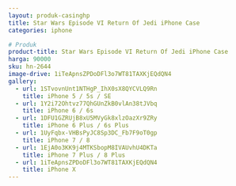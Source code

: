 ```yaml
---
layout: produk-casinghp
title: Star Wars Episode VI Return Of Jedi iPhone Case
categories: iphone

# Produk
product-title: Star Wars Episode VI Return Of Jedi iPhone Case
harga: 90000
sku: hn-2644
image-drive: 1iTeApnsZPDoDFl3o7WT81TAXKjEQdQN4
gallery:
  - url: 1STvovnUnt1NTHgP_IhX0sX8QYCVLQ9Rn
    title: iPhone 5 / 5s / SE
  - url: 1Y2i72Ohtvz77QhGUnZkB0vlAn38tJVbq
    title: iPhone 6 / 6s
  - url: 1DFU1GZRUjB8xU5MVyGk8xlzOazXr9ZRy
    title: iPhone 6 Plus / 6s Plus
  - url: 1UyFqbx-VHBsPyJC8Sp3DC_Fb7F9oT0gp
    title: iPhone 7 / 8
  - url: 1EjA0o3KK9j4MTKSbopM8IVAUvhU4DKTa
    title: iPhone 7 Plus / 8 Plus
  - url: 1iTeApnsZPDoDFl3o7WT81TAXKjEQdQN4
    title: iPhone X
---
```

